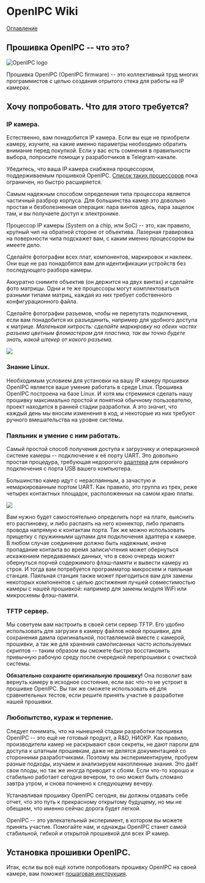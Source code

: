 # OpenIPC Wiki
[Оглавление](../index.md)

Прошивка OpenIPC -- что это?
----------------------------

![OpenIPC logo](../images/logo_openipc.png "OpenIPC logo")

Прошивка OpenIPC (OpenIPC firmware) -- это коллективный труд многих
программистов с целью создания отрытого стека для работы на IP камерах.


## Хочу попробовать. Что для этого требуется?

### IP камера.

Естественно, вам понадобится IP камера. Если вы еще не приобрели камеру,
изучите, на какие именно параметры необходимо обратить внимание перед
покупкой. Если у вас есть сомнения в правильности выбора, попросите помощи у
разработчиков в Telegram-канале.

Убедитесь, что ваша IP камера снабжена процессором, поддерживаемым прошивкой
OpenIPC. [Список таких процессоров][socs] пока ограничен, но быстро расширяется.

Самым надежным способом определения типа процессора является частичный разброр
корпуса. Для большинства камер это довольно простая и безболезненная операция:
пара винтов здесь, пара защелок там, и вы получаете доступ к электронике.

Процессор IP камеры (System on a chip, или SoC) -- это, как правило, крупный чип
на обратной стороне от объектива. Лазерная гравировка на поверхности чипа
подскажет вам, с каким именно процессором вы имеете дело.

Сделайте фотографии всех плат, компонентов, маркировок и наклеек. Они еще не
раз понадобятся вам для идентификации устройств без последующего разбора камеры.

Аккуратно снимите объектив (он держится на двух винтах) и сделайте фото матрицы.
Одни и те же процессоры могут комплектоваться разными типами матриц, каждая из
них требует собственного конфигурационного файла.

Сделайте фотографии разъемов, чтобы не перепутать подключения, если вам
понадобится их разъединить, например для удобного доступа к матрице. _Маленькая
хитрость: сделайте маркировку на обеих частях разъема цветным фломастером для
пластика, так вы точно будете знать, какой штекер от какого разъема._

![](../images/camera-connector-colorcode.jpg)

### Знание Linux.

Необходимым условием для установки на вашу IP камеру прошивки OpenIPC является
ваше умение работать в среде Linux. Прошивка OpenIPC построена на базе Linux.
И хотя мы стремимся сделать нашу прошивку максимально простой и понятной обычному
пользователю, проект находится в ранней стадии разработки. А это значит, что
каждый день мы вносим изменения в код, и некоторые из них требуют ручного
вмешательства на уровне системы.

### Паяльник и умение с ним работать.

Самый простой способ получения доступа к загрузчику и операционной системе
камеры -- подключение к её порту UART. Это довольно простая процедура,
требующая недорогого [адаптера][g-usbttl] для серийного подключения с порта USB
вашего компьютера.

Большинство камер идут с нераспаянным, а зачастую и немаркированным портом
UART. Как правило, это группа из трех, реже четырех контактных площадок,
расположенных на самом краю платы.

![](../images/camera-uart.jpg)

Вам нужно будет самостоятельно определить порт на плате, выяснить его
распиновку, и либо распаять на него коннектор, либо припаять провода напрямую
к контактам порта. Так же можно использовать прищепку с пружинными щупами для
подключения адаптера к камере. В любом случае соединение должно быть надежным,
иначе пропадание контакта во время записи/чтения может обернуться искажением
передаваемых данных, что в свою очередь может обернуться порчей содержимого
флэш-памяти и вывести камеру из строя. И тогда вам потребуется программатор
микросхем и паяльная станция. Паяльная станция также может пригодиться вам для
замены некоторых компонентов с целью достижения лучшей совместимостью камеры
с нашей прошивкой: например для замены модуля WiFi или микросхемы флэш-памяти.

### TFTP сервер.

Мы советуем вам настроить в своей сети сервер TFTP. Его удобно использовать для
загрузки в камеру файлов новой прошивки, для сохранения дампа оригинальной,
поставляемой вместе с камерой, прошивки, а так же для хранения самописанных
часто используемых скриптов -- таким образом вы сможете быстро восстановить
привычную рабочую среду после очередной перепрошивки с очисткой системы.

**Обязательно сохраните оригинальную прошивку!** Она позволит вам вернуть
камеру в исходное состояние, если вас что-то не устроит в прошивке OpenIPC.
Вы так же сможете использовать её для сравнительных тестов, если решите принять
участие в разработке нашей прошивки.

### Любопытство, кураж и терпение.

Следует понимать, что на нынешней стадии разработки прошивка OpenIPC -- это ещё
не готовый продукт, а R&D, НИОКР. Как правило, производители камер не раскрывают
свои секреты, не дают пароли для доступа к штатным прошивкам, даже не делятся
документацией со сторонними разработчиками. Поэтому мы экспериментируем, пробуем
разные подходы, изучаем и анализируем накопленные знания. Это даёт свои плоды,
но так же иногда приводит к сбоям. Если что-то хорошо и стабильно работает
сегодня вечером, то оно может быть сломано завтра утром, и снова починено к
следующему вечеру.

Устанавливая прошивку OpenIPC сегодня, вы должны отдавать себе отчет, что это
путь к прекрасному открытому будущему, но мы не обещаем, что именно сейчас
дорога будет легкой.

OpenIPC -- это увлекательный эксперимент, в котором вы можете принять участие.
Помогайте нам, и однажды OpenIPC станет самой стабильной, гибкой и открытой
прошивкой для всех IP камер.


## Установка прошивки OpenIPC.

Итак, если вы всё ещё хотите попробовать прошивку OpenIPC на своей камере,
вам поможет [пошаговая инструкция](installation.md).

[socs]: https://github.com/OpenIPC/firmware/wiki/supported_devices
[g-usbttl]: https://google.com/search?q=ftdi+usb+ttl
[g-3.3ttl]: https://google.com/search?q=logic+level+converter+3.3v+5v
